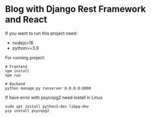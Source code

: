 # Blog with Django Rest Framework and React

If you want to run this project need:
- nodejs>16
- python>=3.9

For running project:
```
# Frontend
npm install
npm run

# Backend
python manage.py runserver 0.0.0.0:8000
```


If have error with psycopg2 need install in Linux
```
sudo apt install python3-dev libpq-dev
pip install psycopg2
```